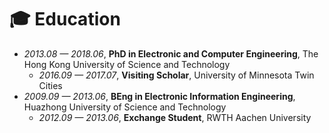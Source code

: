 # 🎓 Education
- *2013.08 — 2018.06*, **PhD in Electronic and Computer Engineering**, The Hong Kong University of Science and Technology
    - *2016.09 — 2017.07*, **Visiting Scholar**, University of Minnesota Twin Cities
- *2009.09 — 2013.06*, **BEng in Electronic Information Engineering**, Huazhong University of Science and Technology
    - *2012.09 — 2013.06*, **Exchange Student**, RWTH Aachen University